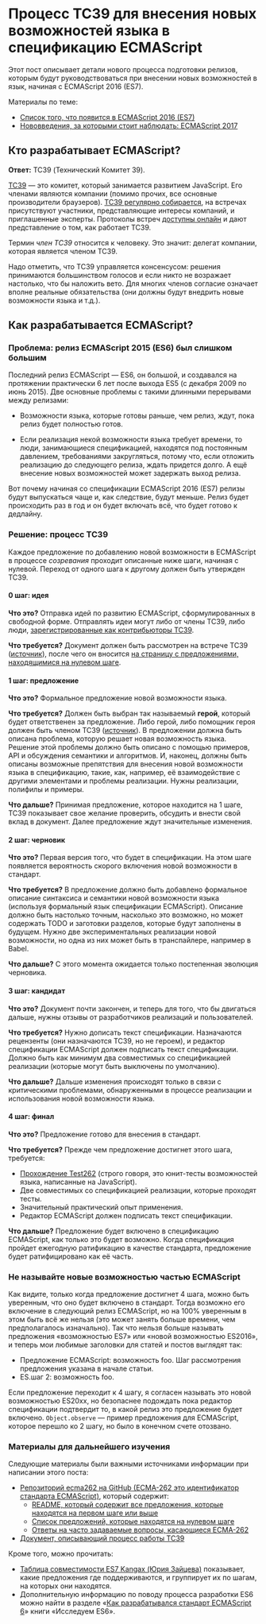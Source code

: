 # Процесс TC39 для внесения новых возможностей языка в спецификацию ECMAScript

Этот пост описывает детали нового процесса подготовки релизов, которым
будут руководствоваться при внесении новых возможностей в язык,
начиная с ECMAScript 2016 (ES7).

Материалы по теме:

* [Список того, что появится в ECMAScript 2016 (ES7)][15]
* [Нововведения, за которыми стоит наблюдать: ECMAScript 2017][16]


## Кто разрабатывает ECMAScript?

**Ответ:** TC39 (Технический Комитет 39).

[TC39][1] — это комитет, который занимается развитием JavaScript. Его членами
являются компании (помимо прочих, все основные производители браузеров).
[TC39 регулярно собирается][2], на встречах присутствуют участники, представляющие
интересы компаний, и приглашенные эксперты. Протоколы встреч [доступны онлайн][3]
и дают представление о том, как работает TC39.

Термин *член TC39* относится к человеку. Это значит:
делегат компании, которая является членом TC39.

Надо отметить, что TC39 управляется консенсусом: решения принимаются
большинством голосов и если никто не возражает настолько, что бы наложить вето.
Для многих членов согласие означает вполне реальные обязательства (они должны
будут внедрить новые возможности языка и т.д.).


## Как разрабатывается ECMAScript?

### Проблема: релиз ECMAScript 2015 (ES6) был слишком большим

Последний релиз ECMAScript — ES6, он большой, и создавался на протяжении практически
6 лет после выхода ES5 (с декабря 2009 по июнь 2015). Две основные проблемы с
такими длинными перерывами между релизами:

* Возможности языка, которые готовы раньше, чем релиз, ждут, пока релиз будет
полностью готов.

* Если реализация некой возможности языка требует времени, то люди, занимающиеся
спецификацией, находятся под постоянным давлением, требованиями закругляться, потому что,
если отложить реализацию до следующего релиза, ждать придется
долго. А ещё внесение новых возможностей может задержать выход релиза.

Вот почему начиная со спецификации ECMAScript 2016 (ES7) релизы будут выпускаться чаще и,
как следствие, будут меньше. Релиз будет происходить раз в год и он будет включать всё,
что будет готово к дедлайну.


### Решение: процесс TC39

Каждое предложение по добавлению новой возможности в ECMAScript в процессе *созревания*
проходит описанные ниже шаги, начиная с нулевой. Переход от одного шага к другому
должен быть утвержден TC39.


#### 0 шаг: идея

**Что это?** Отправка идей по развитию ECMAScript, сформулированных в свободной форме. Отправлять идеи могут
либо от члены TC39, либо люди, [зарегистрированные как контрибьюторы TC39][4].

**Что требуется?** Документ должен быть рассмотрен на встрече TC39 ([источник][5]),
после чего он вносится [на страницу с предложениями, находящимися на нулевом шаге][6].


#### 1 шаг: предложение

**Что это?** Формальное предложение новой возможности языка.

**Что требуется?** Должен быть выбран так называемый **герой**, который будет ответственен
за предложение. Либо герой, либо помощник героя должен быть членом TC39 ([источник][5]).
В предложении должна быть описана проблема, которую решает новая возможность языка. Решение
этой проблемы должно быть описано с помощью примеров, API и обсуждения семантики и алгоритмов.
И, наконец, должны быть описаны возможные препятствия для внесения новой возможности языка
в спецификацию, такие, как, например, её взаимодействие с другими элементами и проблемы реализации.
Нужны реализации, полифилы и примеры.

**Что дальше?** Принимая предложение, которое находится на 1 шаге, TC39 показывает свое желание
проверить, обсудить и внести свой вклад в документ. Далее предложение ждут значительные изменения.


#### 2 шаг: черновик

**Что это?** Первая версия того, что будет в спецификации. На этом шаге появляется вероятность
скорого включения новой возможности в стандарт.

**Что требуется?** В предложение должно быть добавлено формальное описание синтаксиса и семантики
новой возможности языка (используя формальный язык спецификации ECMAScript). Описание должно быть
настолько точным, насколько это возможно, но может содержать TODO и заготовки разделов, которые
будут заполнены в будущем. Нужно две экспериментальных реализации новой возможности, но одна из
них может быть в транспайлере, например в Babel.

**Что дальше?** C этого момента ожидается только постепенная эволюция черновика.


#### 3 шаг: кандидат

**Что это?** Документ почти закончен, и теперь для того, что бы двигаться дальше, нужны отзывы от
разработчиков реализаций и пользователей.

**Что требуется?** Нужно дописать текст спецификации. Назначаются рецензенты (они назначаются TC39, но не героем), и
редактор спецификации ECMAScript должен подписать текст спецификации. Должно быть как минимум два
совместимых со спецификацией реализации (которые могут быть выключены по умолчанию).

**Что дальше?** Дальше изменения происходят только в связи с критическими проблемами, обнаруженными в
процессе реализации и использования новой возможности языка.


#### 4 шаг: финал

**Что это?** Предложение готово для внесения в стандарт.

**Что требуется?** Прежде чем предложение достигнет этого шага, требуется:

* [Прохождение Test262][7] (строго говоря, это юнит-тесты возможностей языка, написанные на JavaScript).
* Две совместимых со спецификацией реализации, которые проходят тесты.
* Значительный практический опыт применения.
* Редактор ECMAScript должен подписать текст спецификации.

**Что дальше?** Предложение будет включено в спецификацию ECMAScript, как только это будет возможно.
Когда спецификация пройдет ежегодную ратификацию в качестве стандарта, предложение будет ратифицировано
как её часть.


### Не называйте новые возможностью частью ECMAScript

Как видите, только когда предложение достигнет 4 шага, можно быть уверенным, что оно будет включено в
стандарт. Тогда возможно его включение в следующий релиз ECMAScript, но на 100% уверенным в этом быть
всё же нельзя (это может занять больше времени, чем предполагалось изначально). Так что нельзя больше
называть предложения «возможностью ES7» или «новой возможностью ES2016», и теперь мои любимые заголовки
для статей и постов выглядят так:

* Предложение ECMAScript: возможность foo. Шаг рассмотрения предложения указана в начале статьи.
* ES.шаг 2: возможность foo.

Если предложение переходит к 4 шагу, я согласен называть это новой возможностью ES20xx, но
безопаснее подождать пока редактор спецификации подтвердит то, в какой релиз это предложение будет
включено. `Object.observe` — пример предложения для ECMAScript, которое перешло ко 2 шагу, но было в
конечном счете отозвано.


### Материалы для дальнейшего изучения

Следующие материалы были важными источниками информации при написании этого поста:

* [Репозиторий ecma262 на GitHub (ECMA-262 это идентификатор стандарта ECMAScript)][17], который содержит:
  * [README, который содержит все предложения, которые находятся на первом шаге или выше][18]
  * [Список предложений, которые находятся на нулевом шаге][6]
  * [Ответы на часто задаваемые вопросы, касающиеся ECMA-262][5]
* [Документ, описывающий процесс работы TC39][19]

Кроме того, можно прочитать:

* [Таблица совместимости ES7 Kangax (Юрия Зайцева)][20] показывает, какие предложения где поддерживаются, и группирует их по шагам, на которых они находятся.
* Дополнительную информацию по поводу процесса разработки ES6 можно найти в разделе «[Как разрабатывался стандарт ECMAScript 6][21]» книги «Исследуем ES6».

[1]: http://www.ecma-international.org/memento/TC39.htm
[2]: http://www.ecma-international.org/memento/TC39-M.htm
[3]: https://github.com/tc39/tc39-notes

[4]: http://www.ecma-international.org/memento/contribute_TC39_Royalty_Free_Task_Group.php
[5]: https://github.com/tc39/ecma262/blob/master/FAQ.md
[6]: https://github.com/tc39/ecma262/blob/master/stage0.md
[7]: https://github.com/tc39/test262
[8]: https://github.com/rwaldron/exponentiation-operator
[9]: http://speakingjs.com/es5/ch11.html#two_zeros

[10]: https://esdiscuss.org/topic/having-a-non-enumerable-array-prototype-contains-may-not-be-web-compatible

[11]: http://exploringjs.com/es6/ch_strings.html#leanpub-auto-checking-for-containment-and-repeating-strings
[12]: https://github.com/tc39/Array.prototype.includes/
[13]: https://en.wikipedia.org/wiki/Streaming_SIMD_Extensions
[14]: https://fetch.spec.whatwg.org/#concept-request

[15]: http://www.2ality.com/2016/01/ecmascript-2016.html
[16]: http://www.2ality.com/2016/02/ecmascript-2017.html
[17]: https://github.com/tc39/ecma262
[18]: https://github.com/tc39/ecma262/blob/master/README.md
[19]: https://tc39.github.io/process-document/
[20]: https://kangax.github.io/compat-table/es7/
[21]: http://exploringjs.com/es6/ch_about-es6.html#_how-ecmascript-6-was-designed
